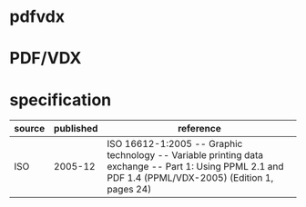 # pdfvdx

# PDF/VDX
# specification
| source | published | reference
| ------ | --------- | ---------
| ISO    |  2005-12  | ISO 16612-1:2005 -- Graphic technology -- Variable printing data exchange -- Part 1: Using PPML 2.1 and PDF 1.4 (PPML/VDX-2005) (Edition 1, pages 24)
